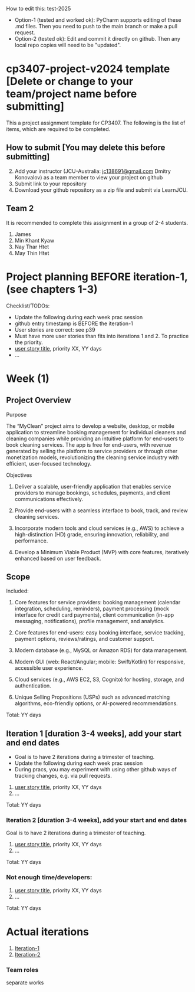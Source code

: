 
How to edit this: test-2025
* Option-1 (tested and worked ok): PyCharm supports editing of these .md files. Then you need to push to the main branch or make a pull request.
* Option-2 (tested ok): Edit and commit it directly on github. Then any local repo copies will need to be "updated".

# cp3407-project-v2024 template [Delete or change to your team/project name before submitting]

This a project assignment template for CP3407. 
The following is the list of items, which are required to be completed.

## How to submit [You may delete this before submitting]

2. Add your instructor (JCU-Australia: jc138691@gmail.com Dmitry Konovalov) as a team member to view your project on github
1. Submit link to your repository
2. Download your github repository as a zip file and submit via LearnJCU.

## Team 2

It is recommended to complete this assignment in a group of 2-4 students. 
1. James 
2. Min Khant Kyaw
3. Nay Thar Htet
4. May Thin Htet

# Project planning BEFORE iteration-1, (see chapters 1-3)
Checklist/TODOs: 
* Update the following during each week prac session
* github entry timestamp is BEFORE the iteration-1
* User stories are correct: see p39
* Must have more user stories than fits into iterations 1 and 2. To practice the priority.
* [user story title](./user_stories/user_story_01_title.md), priority XX, YY days 
* ...
# Week (1)
## Project Overview
Purpose

The “MyClean” project aims to develop a website, desktop, or mobile application to streamline booking management for individual cleaners and cleaning companies while providing an intuitive platform for end-users to book cleaning services. The app is free for end-users, with revenue generated by selling the platform to service providers or through other monetization models, revolutionizing the cleaning service industry with efficient, user-focused technology.

Objectives

1. Deliver a scalable, user-friendly application that enables service providers to manage bookings, schedules, payments, and client communications effectively.

2. Provide end-users with a seamless interface to book, track, and review cleaning services.

3. Incorporate modern tools and cloud services (e.g., AWS) to achieve a high-distinction (HD) grade, ensuring innovation, reliability, and performance.

4. Develop a Minimum Viable Product (MVP) with core features, iteratively enhanced based on user feedback.

## Scope

Included:

1. Core features for service providers: booking management (calendar integration, scheduling, reminders), payment processing (mock interface for credit card payments), client communication (in-app messaging, notifications), profile management, and analytics.

2. Core features for end-users: easy booking interface, service tracking, payment options, reviews/ratings, and customer support.

3. Modern database (e.g., MySQL or Amazon RDS) for data management.

4. Modern GUI (web: React/Angular; mobile: Swift/Kotlin) for responsive, accessible user experience.

5. Cloud services (e.g., AWS EC2, S3, Cognito) for hosting, storage, and authentication.

6. Unique Selling Propositions (USPs) such as advanced matching algorithms, eco-friendly options, or AI-powered recommendations.

Total: YY days


## Iteration 1 [duration 3-4 weeks], add your start and end dates 

* Goal is to have 2 iterations during a trimester of teaching.
* Update the following during each week prac session
* During pracs, you may experiment with using other github ways of tracking changes, e.g. via pull requests.

1. [user story title](./user_stories/user_story_01_title.md), priority XX, YY days 
2. ...

Total: YY days


### Iteration 2 [duration 3-4 weeks], add your start and end dates
Goal is to have 2 iterations during a trimester of teaching.
1. [user story title](./user_stories/user_story_01_title.md), priority XX, YY days 
2. ...

Total: YY days

### Not enough time/developers: 
1. [user story title](./user_stories/user_story_01_title.md), priority XX, YY days 
2. ...

Total: YY days

# Actual iterations
1. [Iteration-1](./iteration_1.md)
2. [Iteration-2](./iteration_2.md)


### Team roles
separate works